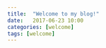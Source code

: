 ```yaml
---
title:  "Welcome to my blog!"
date:   2017-06-23 10:00
categories: [welcome]
tags: [welcome]
---
```

